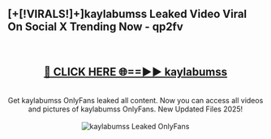 <h2>[+[!VIRALS!]+]kaylabumss Leaked Video Viral On Social X Trending Now - qp2fv</h2>
<br>
<div align="center">
<h2><a href="https://libra.edu.pl?kaylabumss" rel="nofollow">🔴 CLICK HERE 🌐==►► kaylabumss</a></h2>
<br>
Get kaylabumss OnlyFans leaked all content. Now you can access all videos and pictures of kaylabumss OnlyFans. New Updated Files 2025!
<br>
<br>
<a href="https://libra.edu.pl?kaylabumss" rel="nofollow" data-target="animated-image.originalLink"><img src="https://i.ibb.co.com/WyWwxjT/player-gif2.gif" alt="kaylabumss Leaked OnlyFans" style="max-width: 100%; display: inline-block;" data-target="animated-image.originalImage"></a>
</div>
<br>